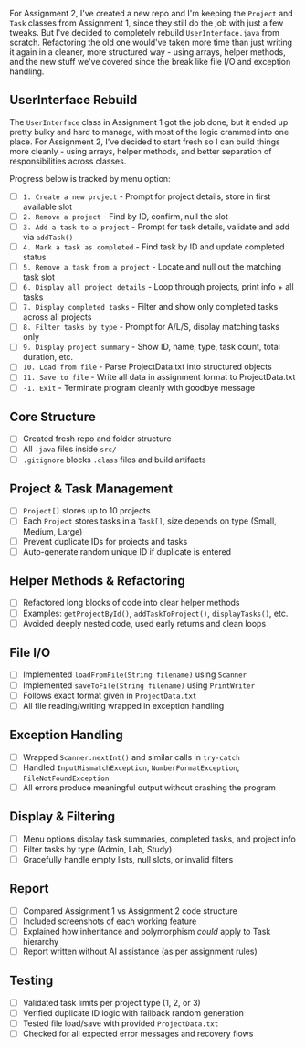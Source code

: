 
For Assignment 2, I've created a new repo and I'm keeping the `Project` and `Task` classes from Assignment 1, since they still do the job with just a few tweaks. But I've decided to completely rebuild `UserInterface.java` from scratch. Refactoring the old one would've taken more time than just writing it again in a cleaner, more structured way - using arrays, helper methods, and the new stuff we've covered since the break like file I/O and exception handling.

## UserInterface Rebuild

The `UserInterface` class in Assignment 1 got the job done, but it ended up pretty bulky and hard to manage, with most of the logic crammed into one place. For Assignment 2, I've decided to start fresh so I can build things more cleanly - using arrays, helper methods, and better separation of responsibilities across classes.

Progress below is tracked by menu option:

- [ ] `1. Create a new project` - Prompt for project details, store in first available slot
- [ ] `2. Remove a project` - Find by ID, confirm, null the slot
- [ ] `3. Add a task to a project` - Prompt for task details, validate and add via `addTask()`
- [ ] `4. Mark a task as completed` - Find task by ID and update completed status
- [ ] `5. Remove a task from a project` - Locate and null out the matching task slot
- [ ] `6. Display all project details` - Loop through projects, print info + all tasks
- [ ] `7. Display completed tasks` - Filter and show only completed tasks across all projects
- [ ] `8. Filter tasks by type` - Prompt for A/L/S, display matching tasks only
- [ ] `9. Display project summary` - Show ID, name, type, task count, total duration, etc.
- [ ] `10. Load from file` - Parse ProjectData.txt into structured objects
- [ ] `11. Save to file` - Write all data in assignment format to ProjectData.txt
- [ ] `-1. Exit` - Terminate program cleanly with goodbye message

## Core Structure
- [ ] Created fresh repo and folder structure
- [ ] All `.java` files inside `src/`
- [ ] `.gitignore` blocks `.class` files and build artifacts

## Project & Task Management
- [ ] `Project[]` stores up to 10 projects
- [ ] Each `Project` stores tasks in a `Task[]`, size depends on type (Small, Medium, Large)
- [ ] Prevent duplicate IDs for projects and tasks
- [ ] Auto-generate random unique ID if duplicate is entered

## Helper Methods & Refactoring
- [ ] Refactored long blocks of code into clear helper methods
- [ ] Examples: `getProjectById()`, `addTaskToProject()`, `displayTasks()`, etc.
- [ ] Avoided deeply nested code, used early returns and clean loops

## File I/O
- [ ] Implemented `loadFromFile(String filename)` using `Scanner`
- [ ] Implemented `saveToFile(String filename)` using `PrintWriter`
- [ ] Follows exact format given in `ProjectData.txt`
- [ ] All file reading/writing wrapped in exception handling

## Exception Handling
- [ ] Wrapped `Scanner.nextInt()` and similar calls in `try-catch`
- [ ] Handled `InputMismatchException`, `NumberFormatException`, `FileNotFoundException`
- [ ] All errors produce meaningful output without crashing the program

## Display & Filtering
- [ ] Menu options display task summaries, completed tasks, and project info
- [ ] Filter tasks by type (Admin, Lab, Study)
- [ ] Gracefully handle empty lists, null slots, or invalid filters

## Report
- [ ] Compared Assignment 1 vs Assignment 2 code structure
- [ ] Included screenshots of each working feature
- [ ] Explained how inheritance and polymorphism *could* apply to Task hierarchy
- [ ] Report written without AI assistance (as per assignment rules)

## Testing
- [ ] Validated task limits per project type (1, 2, or 3)
- [ ] Verified duplicate ID logic with fallback random generation
- [ ] Tested file load/save with provided `ProjectData.txt`
- [ ] Checked for all expected error messages and recovery flows
